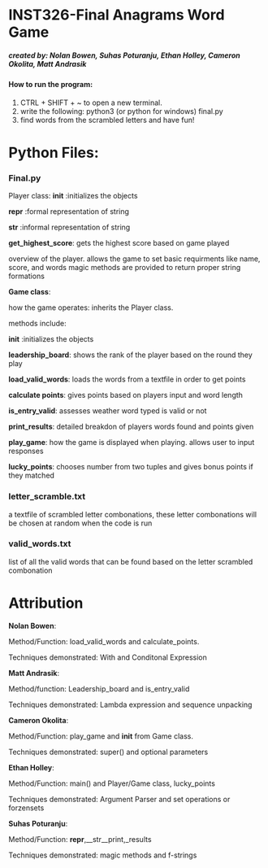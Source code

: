 # INST326-Final Anagrams Word Game
##### created by: Nolan Bowen, Suhas Poturanju, Ethan Holley, Cameron Okolita, Matt Andrasik

#### How to run the program:
1. CTRL + SHIFT + ~ to open a new terminal.
2. write the following: python3 (or python for windows) final.py
3. find words from the scrambled letters and have fun!

# Python Files:

### Final.py
Player class:
__init__ :initializes the objects

__repr__ :formal representation of string

__str__ :informal representation of string

__get_highest_score__: gets the highest score based on game played 

overview of the player. allows the game to set basic requirments like name, score, and words
magic methods are provided to return proper string formations


__Game class__:

how the game operates: inherits the Player class.

methods include:

__init__ :initializes the objects

__leadership_board__: shows the rank of the player based on the round they play

__load_valid_words__: loads the words from a textfile in order to get points

__calculate points__: gives points based on players input and word length

__is_entry_valid__: assesses weather word typed is valid or not

__print_results__: detailed breakdon of players words found and points given

__play_game__: how the game is displayed when playing. allows user to input responses 

__lucky_points__: chooses number from two tuples and gives bonus points if they matched 

### letter_scramble.txt
a textfile of scrambled letter combonations, these letter combonations will be chosen at random when the code is run



### valid_words.txt
list of all the valid words that can be found based on the letter scrambled combonation


# Attribution
__Nolan Bowen__:

Method/Function: load_valid_words and calculate_points.

Techniques demonstrated: With and Conditonal Expression

__Matt Andrasik__:

Method/function: Leadership_board and is_entry_valid

Techniques demonstrated: Lambda expression and sequence unpacking



__Cameron Okolita__:

Method/Function: play_game and __init__ from Game class.

Techniques demonstrated: super() and optional parameters


__Ethan Holley__: 

Method/Function: main() and Player/Game class, lucky_points

Techniques demonstrated: Argument Parser and set operations or forzensets


__Suhas Poturanju__:

Method/Function: __repr__,__str__print,_results

Techniques demonstrated: magic methods and f-strings







